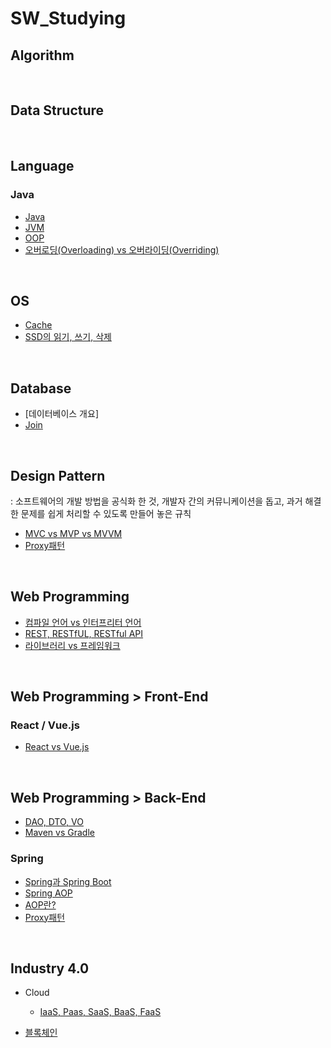 # SW_Studying

## Algorithm

<br />

## Data Structure

<br />

## Language

### Java

- [Java](https://github.com/ChoHaJOAH/SW_Studying/blob/master/Language/Java/Java.md)
- [JVM](https://github.com/ChoHaJOAH/SW_Studying/blob/master/Language/Java/JVM.md)
- [OOP](https://github.com/ChoHaJOAH/SW_Studying/blob/master/Language/Java/OOP.md)
- [오버로딩(Overloading) vs 오버라이딩(Overriding)](https://github.com/ChoHaJOAH/SW_Studying/blob/master/Language/Java/%EC%98%A4%EB%B2%84%EB%A1%9C%EB%94%A9(Overloading)%20vs%20%EC%98%A4%EB%B2%84%EB%9D%BC%EC%9D%B4%EB%94%A9(Overriding).md)

<br />

## OS

- [Cache](https://github.com/ChoHaJOAH/SW_Studying/blob/master/OS/Cache.md)
- [SSD의 읽기, 쓰기, 삭제](https://github.com/ChoHaJOAH/SW_Studying/blob/master/OS/SSD%EC%9D%98%20%EC%9D%BD%EA%B8%B0%2C%20%EC%93%B0%EA%B8%B0%2C%20%EC%82%AD%EC%A0%9C.md)

<br />

## Database

- [데이터베이스 개요]
- [Join](https://github.com/ChoHaJOAH/SW_Studying/blob/master/Database/Join.md)

<br />

## Design Pattern

: 소프트웨어의 개발 방법을 공식화 한 것, 개발자 간의 커뮤니케이션을 돕고, 과거 해결한 문제를 쉽게 처리할 수 있도록 만들어 놓은 규칙

- [MVC vs MVP vs MVVM](https://github.com/ChoHaJOAH/SW_Studying/blob/master/Design%20Pattern/MVC%20vs%20MVP%20vs%20MVVM.md)
- [Proxy패턴](https://github.com/ChoHaJOAH/SW_Studying/blob/master/Design%20Pattern/Proxy%ED%8C%A8%ED%84%B4.md)

<br />

## Web Programming

- [컴파일 언어 vs 인터프리터 언어](https://github.com/ChoHaJOAH/SW_Studying/blob/master/WebProgramming/%EC%BB%B4%ED%8C%8C%EC%9D%BC%20%EC%96%B8%EC%96%B4%20vs%20%EC%9D%B8%ED%84%B0%ED%94%84%EB%A6%AC%ED%84%B0%20%EC%96%B8%EC%96%B4.md)
- [REST, RESTfUL, RESTful API](https://github.com/ChoHaJOAH/SW_Studying/blob/master/WebProgramming/REST%2C%20RESTful%2C%20RESTful%20API.md)
- [라이브러리 vs 프레임워크](https://github.com/ChoHaJOAH/SW_Studying/blob/master/WebProgramming/%EB%9D%BC%EC%9D%B4%EB%B8%8C%EB%9F%AC%EB%A6%ACvs%ED%94%84%EB%A0%88%EC%9E%84%EC%9B%8C%ED%81%AC.md)

<br />

## Web Programming > Front-End

### React / Vue.js

- [React vs Vue.js](https://github.com/ChoHaJOAH/SW_Studying/blob/master/WebProgramming/Front-End/React%20vs%20Vue.js.md)

<br />

## Web Programming > Back-End

- [DAO, DTO, VO](https://github.com/ChoHaJOAH/SW_Studying/blob/master/WebProgramming/Back-End/DAO%20DTO%20VO.md)
- [Maven vs Gradle](https://github.com/ChoHaJOAH/SW_Studying/blob/master/WebProgramming/Back-End/Maven%20vs%20Gradle.md)

### Spring

- [Spring과 Spring Boot](https://github.com/ChoHaJOAH/SW_Studying/blob/master/WebProgramming/Back-End/Spring%EA%B3%BC%20SpringBoot.md)
- [Spring AOP](https://github.com/ChoHaJOAH/SW_Studying/blob/master/WebProgramming/Back-End/Spring%20AOP.md)
- [AOP란?](https://github.com/ChoHaJOAH/SW_Studying/blob/master/WebProgramming/Back-End/Spring%20AOP.md)
- [Proxy패턴](https://github.com/ChoHaJOAH/SW_Studying/blob/master/WebProgramming/Back-End/Proxy%ED%8C%A8%ED%84%B4.md)

<br/>

## Industry 4.0

- Cloud
  - [IaaS, Paas, SaaS, BaaS, FaaS](https://github.com/ChoHaJOAH/SW_Studying/blob/master/Industry%204.0/IaaS%2C%20Paas%2C%20SaaS%2C%20BaaS%2C%20FaaS.md)

- [블록체인](https://github.com/ChoHaJOAH/SW_Studying/blob/master/Industry%204.0/%EB%B8%94%EB%A1%9D%EC%B2%B4%EC%9D%B8.md)